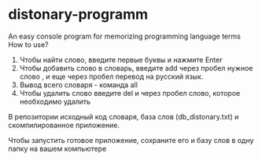 # distonary-programm
An easy console program for memorizing programming language terms
How to use?
1. Чтобы найти слово, введите первые буквы и нажмите Enter
2. Чтобы добавить слово в словарь, введите add через пробел нужное слово , и еще через пробел перевод на русский язык. 
3. Вывод всего словаря -  команда all
4. Чтобы удалить слово введите del и через пробел слово, которое необходимо удалить

В репозитории исходный код словаря, база слов (db_distonary.txt) и скомпилированное приложение.
 
Чтобы запустить готовое приложение, сохраните его и базу слов в одну папку на вашем компьютере